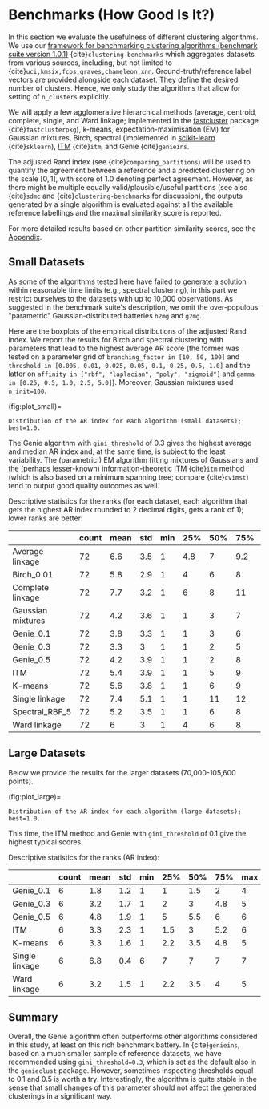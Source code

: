 



# Benchmarks (How Good Is It?)

In this section we evaluate the usefulness of different clustering algorithms.
We use our [framework for benchmarking clustering algorithms (benchmark suite version 1.0.1)](https://github.com/gagolews/clustering-benchmarks)
{cite}`clustering-benchmarks` which aggregates datasets from various sources,
including, but not limited to {cite}`uci,kmsix,fcps,graves,chameleon,xnn`.
Ground-truth/reference label vectors are provided alongside each dataset.
They define the desired number of clusters. Hence, we only study
the algorithms that allow for setting of `n_clusters` explicitly.

We will apply a few agglomerative hierarchical
methods (average, centroid, complete, single, and Ward linkage; implemented in the
[fastcluster](http://www.danifold.net/fastcluster.html) package {cite}`fastclusterpkg`),
k-means, expectation-maximisation (EM) for Gaussian mixtures, Birch, spectral
(implemented in [scikit-learn](https://scikit-learn.org/) {cite}`sklearn`),
[ITM](https://github.com/amueller/information-theoretic-mst) {cite}`itm`,
and Genie {cite}`genieins`.

The adjusted Rand index (see {cite}`comparing_partitions`) will be used
to quantify the agreement between
a reference and a predicted clustering on the scale $[0,1]$,
with score of 1.0 denoting perfect agreement. However, as there might be
multiple equally valid/plausible/useful partitions (see also
{cite}`sdmc` and {cite}`clustering-benchmarks` for discussion),
the outputs generated by a single algorithm is evaluated
against all the available reference labellings and the maximal similarity score
is reported.

For more detailed results based on other partition similarity scores,
see the [Appendix](benchmarks_details).





## Small Datasets

As some of the algorithms tested here have failed to generate a solution
within reasonable time limits (e.g., spectral clustering),
in this part we restrict ourselves to the datasets with up to 10,000 observations.
As suggested in the benchmark suite's description, we omit the over-populous
"parametric" Gaussian-distributed batteries `h2mg` and `g2mg`.

Here are the boxplots of the empirical distributions of the adjusted Rand index.
We report the results for Birch and spectral clustering with parameters
that lead to the highest average AR score
(the former was tested on a parameter grid of
`branching_factor in [10, 50, 100]`
and `threshold in [0.005, 0.01, 0.025, 0.05, 0.1, 0.25, 0.5, 1.0]`
and the latter on `affinity in ["rbf", "laplacian", "poly", "sigmoid"]`
and `gamma in [0.25, 0.5, 1.0, 2.5, 5.0]`).
Moreover, Gaussian mixtures used `n_init=100`.






(fig:plot_small)=
```{figure} benchmarks_ar-figures/plot_small-1.*
Distribution of the AR index for each algorithm (small datasets); best=1.0.
```

The Genie algorithm with `gini_threshold` of 0.3 gives the highest average
and median AR index and, at the same time, is subject to the least variability.
The (parametric!) EM algorithm fitting mixtures of Gaussians and the (perhaps lesser-known)
information-theoretic [ITM](https://github.com/amueller/information-theoretic-mst)
{cite}`itm` method (which is also based on a minimum spanning tree;
compare {cite}`cvimst`)
tend to output good quality outcomes as well.


Descriptive statistics for the ranks (for each dataset,
each algorithm that gets the highest AR index rounded to 2 decimal digits,
gets a rank of 1); lower ranks are better:

|                   |   count |   mean |   std |   min |   25% |   50% |   75% |   max |
|-------------------|---------|--------|-------|-------|-------|-------|-------|-------|
| Average linkage   |      72 |    6.6 |   3.5 |     1 |   4.8 |     7 |   9.2 |    12 |
| Birch_0.01        |      72 |    5.8 |   2.9 |     1 |   4   |     6 |   8   |    12 |
| Complete linkage  |      72 |    7.7 |   3.2 |     1 |   6   |     8 |  11   |    12 |
| Gaussian mixtures |      72 |    4.2 |   3.6 |     1 |   1   |     3 |   7   |    12 |
| Genie_0.1         |      72 |    3.8 |   3.3 |     1 |   1   |     3 |   6   |    12 |
| Genie_0.3         |      72 |    3.3 |   3   |     1 |   1   |     2 |   5   |    11 |
| Genie_0.5         |      72 |    4.2 |   3.9 |     1 |   1   |     2 |   8   |    11 |
| ITM               |      72 |    5.4 |   3.9 |     1 |   1   |     5 |   9   |    12 |
| K-means           |      72 |    5.6 |   3.8 |     1 |   1   |     6 |   9   |    12 |
| Single linkage    |      72 |    7.4 |   5.1 |     1 |   1   |    11 |  12   |    12 |
| Spectral_RBF_5    |      72 |    5.2 |   3.5 |     1 |   1   |     6 |   8   |    11 |
| Ward linkage      |      72 |    6   |   3   |     1 |   4   |     6 |   8   |    12 | 


## Large Datasets

Below we provide the results for the larger datasets (70,000-105,600 points).






(fig:plot_large)=
```{figure} benchmarks_ar-figures/plot_large-3.*
Distribution of the AR index for each algorithm (large datasets); best=1.0.
```

This time, the ITM method and Genie with `gini_threshold` of 0.1 give
the highest typical scores.


Descriptive statistics for the ranks (AR index):

|                |   count |   mean |   std |   min |   25% |   50% |   75% |   max |
|----------------|---------|--------|-------|-------|-------|-------|-------|-------|
| Genie_0.1      |       6 |    1.8 |   1.2 |     1 |   1   |   1.5 |   2   |     4 |
| Genie_0.3      |       6 |    3.2 |   1.7 |     1 |   2   |   3   |   4.8 |     5 |
| Genie_0.5      |       6 |    4.8 |   1.9 |     1 |   5   |   5.5 |   6   |     6 |
| ITM            |       6 |    3.3 |   2.3 |     1 |   1.5 |   3   |   5.2 |     6 |
| K-means        |       6 |    3.3 |   1.6 |     1 |   2.2 |   3.5 |   4.8 |     5 |
| Single linkage |       6 |    6.8 |   0.4 |     6 |   7   |   7   |   7   |     7 |
| Ward linkage   |       6 |    3.2 |   1.5 |     1 |   2.2 |   3.5 |   4   |     5 | 



## Summary

Overall, the Genie algorithm often outperforms other algorithms considered
in this study, at least on this rich benchmark battery.
In {cite}`genieins`, based on a much smaller sample of reference datasets,
we have recommended using `gini_threshold=0.3`,
which is set as the default also in the `genieclust` package.
However, sometimes inspecting thresholds equal to 0.1 and 0.5 is worth a try.
Interestingly, the algorithm is quite stable in the sense that
small changes of this parameter should not affect the generated clusterings
in a significant way.
